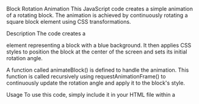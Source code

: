 
Block Rotation Animation
This JavaScript code creates a simple animation of a rotating block. The animation is achieved by continuously rotating a square block element using CSS transformations.

Description
The code creates a <div> element representing a block with a blue background. It then applies CSS styles to position the block at the center of the screen and sets its initial rotation angle.

A function called animateBlock() is defined to handle the animation. This function is called recursively using requestAnimationFrame() to continuously update the rotation angle and apply it to the block's style.

Usage
To use this code, simply include it in your HTML file within a <script> tag, or save it as index.js and link it in your HTML file using a <script> tag.

Example
You can see this animation in action by running the code in a web browser. Once executed, a blue square block will appear on the screen and start rotating continuously.

Contributing
Contributions to improve this code or add new features are welcome! Feel free to fork this repository and submit a pull request.

Credits
This code was written by [julrahmat].

Support
For any questions or issues, please contact us.